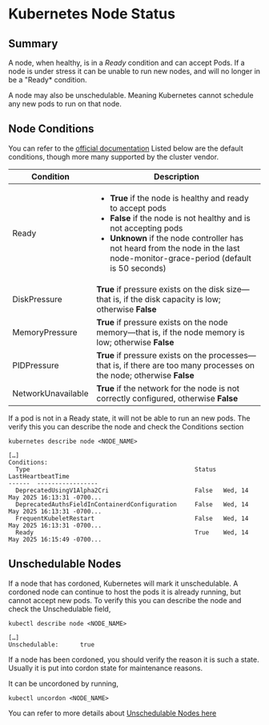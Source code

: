 # Kubernetes Node Status

## Summary

A node, when healthy, is in a *Ready* condition and can accept Pods.  If a node is under stress it can be unable to
run new nodes, and will no longer in be a "Ready* condition.

A node may also be unschedulable.  Meaning Kubernetes cannot schedule any new pods to run on that node.

## Node Conditions

You can refer to the [official documentation](https://kubernetes.io/docs/reference/node/node-status/#condition)  Listed below are 
the default conditions, though more many supported by the cluster vendor.

| Condition | Description |
--- | --- 
| Ready	              | <ul><li>**True** if the node is healthy and ready to accept pods</li><li>**False** if the node is not healthy and is not accepting pods</li><li>**Unknown** if the node controller has not heard from the node in the last node-monitor-grace-period (default is 50 seconds)</li></ul> |
| DiskPressure	      | **True** if pressure exists on the disk size—that is, if the disk capacity is low; otherwise **False** |
| MemoryPressure	    | **True** if pressure exists on the node memory—that is, if the node memory is low; otherwise **False** |
| PIDPressure	        | **True** if pressure exists on the processes—that is, if there are too many processes on the node; otherwise **False** |
| NetworkUnavailable	| **True** if the network for the node is not correctly configured, otherwise **False** |

If  a pod is not in a Ready state, it will not be able to run an new pods.  The verify this you can describe the node and check the Conditions section

```
kubernetes describe node <NODE_NAME>

[…]
Conditions:
  Type                                              Status  LastHeartbeatTime                                                               ------  -----------------
  DeprecatedUsingV1Alpha2Cri                        False   Wed, 14 May 2025 16:13:31 -0700...
  DeprecatedAuthsFieldInContainerdConfiguration     False   Wed, 14 May 2025 16:13:31 -0700...
  FrequentKubeletRestart                            False   Wed, 14 May 2025 16:13:31 -0700...
  Ready                                             True    Wed, 14 May 2025 16:15:49 -0700...
```

## Unschedulable Nodes

If a node that has cordoned, Kubernetes will mark it unschedulable. A cordoned node can continue to host the pods it is already running, 
but cannot accept new pods. To verify this you can describe the node and check the Unschedulable field,

```
kubectl describe node <NODE_NAME>

[…]
Unschedulable:      true
```

If a node has been cordoned, you should verify the reason it is such a state.  Usually it is put into cordon state for maintenance reasons.

It can be uncordoned by running,

```
kubectl uncordon <NODE_NAME>
```


You can refer to more details about [Unschedulable Nodes here](https://www.datadoghq.com/blog/debug-kubernetes-pending-pods/#unschedulable-nodes)

